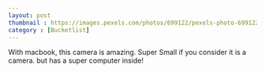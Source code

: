 ```yaml
---
layout: post
thumbnail : https://images.pexels.com/photos/699122/pexels-photo-699122.jpeg?auto=compress&cs=tinysrgb&dpr=2&h=650&w=940
category : [Bucketlist]
---
```


<!-->

With macbook, this camera is amazing.
Super Small if you consider it is a camera.
but has a super computer inside!
